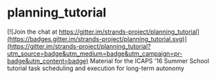 # planning_tutorial

[![Join the chat at https://gitter.im/strands-project/planning_tutorial](https://badges.gitter.im/strands-project/planning_tutorial.svg)](https://gitter.im/strands-project/planning_tutorial?utm_source=badge&utm_medium=badge&utm_campaign=pr-badge&utm_content=badge)
Material for the ICAPS '16 Summer School tutorial task scheduling and execution for long-term autonomy
